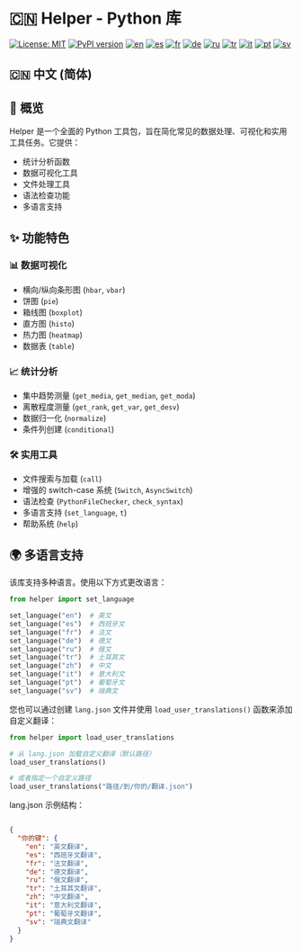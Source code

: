 # 🇨🇳 Helper - Python 库

[![License: MIT](https://img.shields.io/badge/License-MIT-yellow.svg)](LICENSE)
[![PyPI version](https://badge.fury.io/py/pyhelper.svg)](https://badge.fury.io/py/pyhelper)
[![en](https://img.shields.io/badge/lang-en-red.svg)](README.md)
[![es](https://img.shields.io/badge/lang-es-yellow.svg)](README.es.md)
[![fr](https://img.shields.io/badge/lang-fr-blue.svg)](README.fr.md)
[![de](https://img.shields.io/badge/lang-de-green.svg)](README.de.md)
[![ru](https://img.shields.io/badge/lang-ru-purple.svg)](README.ru.md)
[![tr](https://img.shields.io/badge/lang-tr-orange.svg)](README.tr.md)
[![it](https://img.shields.io/badge/lang-it-lightgrey.svg)](README.it.md)
[![pt](https://img.shields.io/badge/lang-pt-brightgreen.svg)](README.pt.md)
[![sv](https://img.shields.io/badge/lang-sv-blue.svg)](README.sv.md)

## 🇨🇳 中文 (简体)

## 📖 概览

Helper 是一个全面的 Python 工具包，旨在简化常见的数据处理、可视化和实用工具任务。它提供：

- 统计分析函数
- 数据可视化工具
- 文件处理工具
- 语法检查功能
- 多语言支持

## ✨ 功能特色

### 📊 数据可视化

- 横向/纵向条形图 (`hbar`, `vbar`)
- 饼图 (`pie`)
- 箱线图 (`boxplot`)
- 直方图 (`histo`)
- 热力图 (`heatmap`)
- 数据表 (`table`)

### 📈 统计分析

- 集中趋势测量 (`get_media`, `get_median`, `get_moda`)
- 离散程度测量 (`get_rank`, `get_var`, `get_desv`)
- 数据归一化 (`normalize`)
- 条件列创建 (`conditional`)

### 🛠 实用工具

- 文件搜索与加载 (`call`)
- 增强的 switch-case 系统 (`Switch`, `AsyncSwitch`)
- 语法检查 (`PythonFileChecker`, `check_syntax`)
- 多语言支持 (`set_language`, `t`)
- 帮助系统 (`help`)

## 🌍 多语言支持

该库支持多种语言。使用以下方式更改语言：

```python
from helper import set_language

set_language("en")  # 英文
set_language("es")  # 西班牙文
set_language("fr")  # 法文
set_language("de")  # 德文
set_language("ru")  # 俄文
set_language("tr")  # 土耳其文
set_language("zh")  # 中文
set_language("it")  # 意大利文
set_language("pt")  # 葡萄牙文
set_language("sv")  # 瑞典文
```

您也可以通过创建 `lang.json` 文件并使用 `load_user_translations()` 函数来添加自定义翻译：

```python
from helper import load_user_translations

# 从 lang.json 加载自定义翻译（默认路径）
load_user_translations()

# 或者指定一个自定义路径
load_user_translations("路径/到/你的/翻译.json")
```

lang.json 示例结构：

```json

{
  "你的键": {
    "en": "英文翻译",
    "es": "西班牙文翻译",
    "fr": "法文翻译",
    "de": "德文翻译",
    "ru": "俄文翻译",
    "tr": "土耳其文翻译",
    "zh": "中文翻译",
    "it": "意大利文翻译",
    "pt": "葡萄牙文翻译",
    "sv": "瑞典文翻译"
  }
}
```
